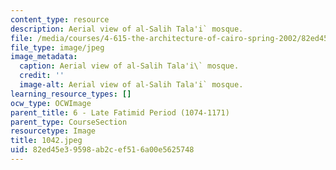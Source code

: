 ```yaml
---
content_type: resource
description: Aerial view of al-Salih Tala'i` mosque.
file: /media/courses/4-615-the-architecture-of-cairo-spring-2002/82ed45e39598ab2cef516a00e5625748_1042.jpeg
file_type: image/jpeg
image_metadata:
  caption: Aerial view of al-Salih Tala'i\` mosque.
  credit: ''
  image-alt: Aerial view of al-Salih Tala'i` mosque.
learning_resource_types: []
ocw_type: OCWImage
parent_title: 6 - Late Fatimid Period (1074-1171)
parent_type: CourseSection
resourcetype: Image
title: 1042.jpeg
uid: 82ed45e3-9598-ab2c-ef51-6a00e5625748
---
```

